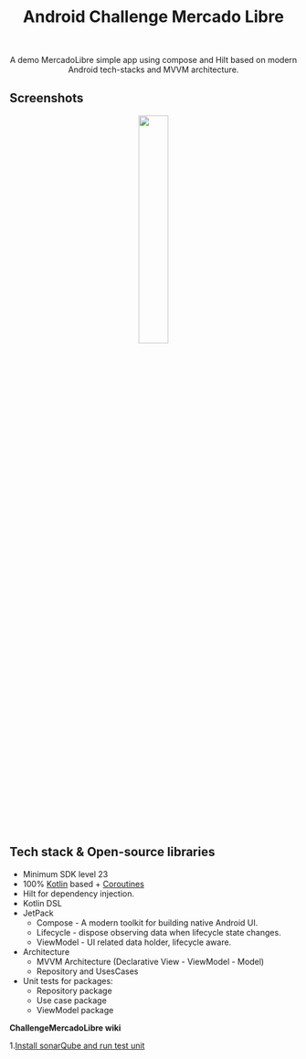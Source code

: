 <h1 align="center">Android Challenge Mercado Libre</h1></br>  
<p align="center">    
A demo MercadoLibre simple app using compose and Hilt based on modern Android tech-stacks and MVVM architecture.  

## Screenshots
<p align="center">  
<img src="https://github.com/MaldJuan94/ChallengeMercadoLibre/blob/main/preview/preview.gif?raw=true" width="32%"/>  
</p>  

## Tech stack & Open-source libraries
- Minimum SDK level 23
- 100% [Kotlin](https://kotlinlang.org/) based + [Coroutines](https://github.com/Kotlin/kotlinx.coroutines)
- Hilt for dependency injection.
- Kotlin DSL
- JetPack
  - Compose - A modern toolkit for building native Android UI.
  - Lifecycle - dispose observing data when lifecycle state changes.
  - ViewModel - UI related data holder, lifecycle aware.
- Architecture
  - MVVM Architecture (Declarative View - ViewModel - Model)
  - Repository and UsesCases
- Unit tests for packages:
  - Repository package
  - Use case package
  - ViewModel package

**ChallengeMercadoLibre wiki**

1.[Install sonarQube and run test unit](https://github.com/MaldJuan94/ChallengeMercadoLibre/wiki/Instalaci%C3%B3n-de-SonarQube-con-Docker)
